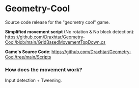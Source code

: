 # Geometry-Cool
Source code release for the "geometry cool" game.

**Simplified movement script** (No rotation & No block detection): https://github.com/Draxhtar/Geometry-Cool/blob/main/GridBasedMovementTopDown.cs

**Game's Source Code**: https://github.com/Draxhtar/Geometry-Cool/tree/main/Scripts

### How does the movement work?
Input detection + Tweening.
